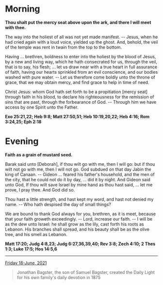 # Morning

**Thou shalt put the mercy seat above upon the ark, and there I will meet with thee.**
 
The way into the holiest of all was not yet made manifest. -- Jesus, when he had cried again with a loud voice, yielded up the ghost. And, behold, the veil of the temple was rent in twain from the top to the bottom.
 
Having ... brethren, boldness to enter into the holiest by the blood of Jesus, by a new and living way, which he hath consecrated for us, through the veil, that is to say, his flesh; ... let us draw near with a true heart in full assurance of faith, having our hearts sprinkled from an evil conscience, and our bodies washed with pure water. -- Let us therefore come boldly unto the throne of grace, that we may obtain mercy, and find grace to help in time of need.
 
Christ Jesus: whom God hath set forth to be a propitiation [mercy seat] through faith in his blood, to declare his righteousness for the remission of sins that are past, through the forbearance of God. -- Through him we have access by one Spirit unto the Father.  

**Exo 25:21,22; Heb 9:8; Matt 27:50,51; Heb 10:19,20,22; Heb 4:16; Rom 3:24,25; Eph 2:18**

# Evening

**Faith as a grain of mustard seed.**
 
Barak said unto [Deborah], if thou wilt go with me, then I will go: but if thou wilt not go with me, then I will not go. God subdued on that day Jabin the king of Canaan. -- Gideon ... feared his father's household, and the men of the city, that he could not do it by day, ... did it by night. And Gideon said unto God, If thou wilt save Israel by mine hand as thou hast said, ... let me prove, I pray thee. And God did so.
 
Thou hast a little strength, and hast kept my word, and hast not denied my name. -- Who hath despised the day of small things?
 
We are bound to thank God always for you, brethren, as it is meet, because that your faith groweth exceedingly. -- Lord, increase our faith. -- I will be as the dew unto Israel: he shall grow as the lily, cast forth his roots as Lebanon. His branches shall spread, and his beauty shall be as the olive tree, and his smell as Lebanon.  

**Matt 17:20; Judg 4:8,23; Judg 6:27,36,39,40; Rev 3:8; Zech 4:10; 2 Thes 1:3; Luke 17:5; Hos 14:5,6**

---

[Friday 18-June, 2021](https://t.me/s/daily_light)

> Jonathan Bagster, the son of Samuel Bagster, created the Daily Light for his own family's daily devotion in 1875

